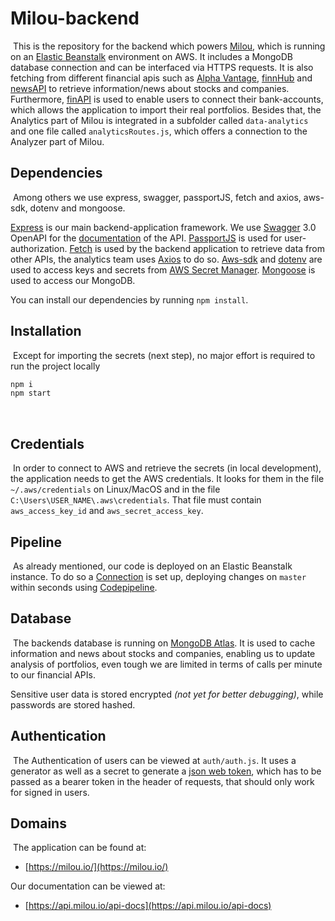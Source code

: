 # Milou-backend
​
This is the repository for the backend which powers [Milou](api.milou.io/api-docs), 
which is running on an [Elastic Beanstalk](https://aws.amazon.com/elasticbeanstalk/) environment on AWS. 
It includes a MongoDB database 
connection and can be interfaced via HTTPS requests. It is also fetching from different 
financial apis such as [Alpha Vantage](https://www.alphavantage.co/), [finnHub](https://finnhub.io/) and [newsAPI](https://newsapi.org/) 
to retrieve information/news about stocks and companies.
Furthermore, [finAPI](https://www.finapi.io/?gclid=Cj0KCQjw38-DBhDpARIsADJ3kjnOQGANlF8mcGFtSLsq282GzMtaaJbcH2X7xnKWLfNM-PJck63tdHwaAofPEALw_wcB) 
is used to enable users to connect their bank-accounts, which allows 
the application to import their real portfolios. Besides that, the Analytics part of Milou is integrated in a subfolder 
called `data-analytics` and one file called `analyticsRoutes.js`, which offers a connection to the Analyzer part of Milou.
​
## Dependencies
​
Among others we use express, swagger, passportJS, fetch and axios, aws-sdk, dotenv and mongoose.

[Express](https://expressjs.com/) is our main backend-application framework. 
We use [Swagger](https://swagger.io/) 3.0 OpenAPI for the [documentation](https://api.milou.io/api-docs/) of the API.
[PassportJS](http://www.passportjs.org/) is used for user-authorization. 
[Fetch](https://www.npmjs.com/package/node-fetch) is used by the backend application to 
retrieve data from other APIs, the analytics team uses 
[Axios](https://www.npmjs.com/package/axios) to do so.
[Aws-sdk](https://aws.amazon.com/sdk-for-javascript/) and 
[dotenv](https://www.npmjs.com/package/dotenv) are used to access keys and secrets from
[AWS Secret Manager](https://aws.amazon.com/secrets-manager/). 
[Mongoose](https://www.npmjs.com/package/mongoose) is used to access our MongoDB.

You can install our dependencies by running `npm install`.
## Installation
​
Except for importing the secrets (next step), no major effort is required to run the project locally

```sh
npm i
npm start
```
​
## Credentials
​
In order to connect to AWS and retrieve the secrets (in local development), the application needs 
to get the AWS credentials. 
It looks for them in the file `~/.aws/credentials` on Linux/MacOS and in the file 
`C:\Users\USER_NAME\.aws\credentials`. 
That file must contain `aws_access_key_id` and `aws_secret_access_key`.
​
## Pipeline
​
As already mentioned, our code is deployed on an Elastic Beanstalk instance. 
To do so a [Connection](https://docs.aws.amazon.com/codepipeline/latest/userguide/connections-github.html) is set up, 
deploying changes on `master` within seconds using 
[Codepipeline](https://aws.amazon.com/codepipeline/). 
​
## Database
​
The backends database is running on [MongoDB Atlas](https://www.mongodb.com/cloud/atlas). 
It is used to cache information and news about stocks and companies, 
enabling us to update analysis of portfolios, even tough we are limited 
in terms of calls per minute to our financial APIs.

Sensitive user data is stored encrypted _(not yet for better debugging)_, while passwords are stored hashed.
​
## Authentication
​
The Authentication of users can be viewed at `auth/auth.js`. It uses a generator as well as a secret to 
generate a [json web token](https://jwt.io/), which has to be passed as a bearer token in the header of 
requests, that should only work for signed in users. 
​
## Domains
​
The application can be found at:
​
* [https://milou.io/](https://milou.io/)

Our documentation can be viewed at:
* [https://api.milou.io/api-docs](https://api.milou.io/api-docs)
